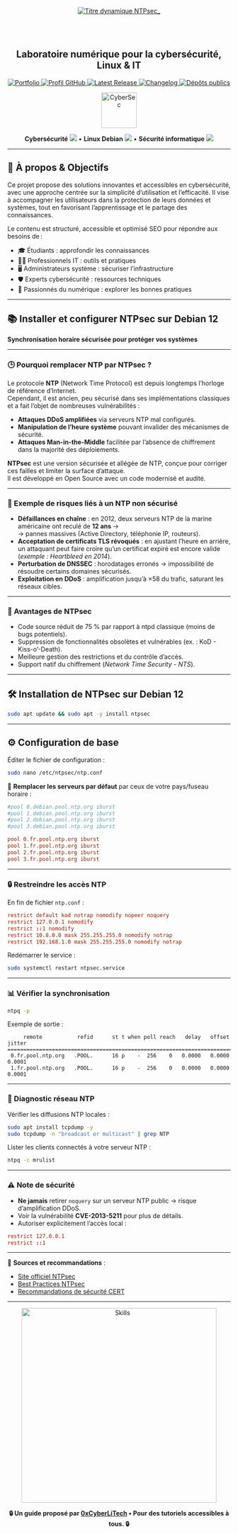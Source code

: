 <div align="center">
  
  <br></br>

  </p>
  <a href="https://github.com/0xCyberLiTech">
    <img src="https://readme-typing-svg.herokuapp.com?font=JetBrains+Mono&size=50&duration=6000&pause=1000000000&color=FF0048&center=true&vCenter=true&width=1100&lines=%3ENTPsec_" alt="Titre dynamique NTPsec_" />
  </a>

  <br></br>
  
  <h2>Laboratoire numérique pour la cybersécurité, Linux & IT</h2>

  <p align="center">
    <a href="https://0xcyberlitech.github.io/">
      <img src="https://img.shields.io/badge/Portfolio-0xCyberLiTech-181717?logo=github&style=flat-square" alt="Portfolio" />
    </a>
    <a href="https://github.com/0xCyberLiTech">
      <img src="https://img.shields.io/badge/Profil-GitHub-181717?logo=github&style=flat-square" alt="Profil GitHub" />
    </a>
    <a href="https://github.com/0xCyberLiTech/NTPsec/releases/latest">
      <img src="https://img.shields.io/github/v/release/0xCyberLiTech/NTPsec?label=version" alt="Latest Release" />
    </a>
    <a href="https://github.com/0xCyberLiTech/NTPsec/blob/main/CHANGELOG.md">
      <img src="https://img.shields.io/badge/📄%20CHANGELOG-NTPsec-blue" alt="Changelog" />
    </a>
    <a href="https://github.com/0xCyberLiTech?tab=repositories">
      <img src="https://img.shields.io/badge/Dépôts-publics-blue?style=flat-square" alt="Dépôts publics" />
    </a>


</div>

<!--
Optimisation SEO : astuces, cybersécurité, Linux, sécurité informatique, tutoriels, guides, administration système, scripts Bash, Debian, ntpsec, ressources techniques, étudiants, professionnels, formation, réseau, IT, bonnes pratiques, passionnés.
-->

<div align="center">
  <img src="https://img.icons8.com/fluency/96/000000/cyber-security.png" alt="CyberSec" width="80"/>
</div>

<div align="center">
  <p>
    <strong>Cybersécurité</strong> <img src="https://img.icons8.com/color/24/000000/lock--v1.png"/> • <strong>Linux Debian</strong> <img src="https://img.icons8.com/color/24/000000/linux.png"/> • <strong>Sécurité informatique</strong> <img src="https://img.icons8.com/color/24/000000/shield-security.png"/>
  </p>
</div>

---

## 🚀 À propos & Objectifs

Ce projet propose des solutions innovantes et accessibles en cybersécurité, avec une approche centrée sur la simplicité d’utilisation et l’efficacité. Il vise à accompagner les utilisateurs dans la protection de leurs données et systèmes, tout en favorisant l’apprentissage et le partage des connaissances.

Le contenu est structuré, accessible et optimisé SEO pour répondre aux besoins de :
- 🎓 Étudiants : approfondir les connaissances
- 👨‍💻 Professionnels IT : outils et pratiques
- 🖥️ Administrateurs système : sécuriser l’infrastructure
- 🛡️ Experts cybersécurité : ressources techniques
- 🚀 Passionnés du numérique : explorer les bonnes pratiques

---

## 📚 Installer et configurer **NTPsec** sur Debian 12  
**Synchronisation horaire sécurisée pour protéger vos systèmes**  

---

### 🕒 Pourquoi remplacer NTP par NTPsec ?  

Le protocole **NTP** (Network Time Protocol) est depuis longtemps l’horloge de référence d’Internet.  
Cependant, il est ancien, peu sécurisé dans ses implémentations classiques et a fait l’objet de nombreuses vulnérabilités :  
- **Attaques DDoS amplifiées** via serveurs NTP mal configurés.  
- **Manipulation de l’heure système** pouvant invalider des mécanismes de sécurité.  
- **Attaques Man-in-the-Middle** facilitée par l’absence de chiffrement dans la majorité des déploiements.  

**NTPsec** est une version sécurisée et allégée de NTP, conçue pour corriger ces failles et limiter la surface d’attaque.  
Il est développé en Open Source avec un code modernisé et audité.  

---

### 🚨 Exemple de risques liés à un NTP non sécurisé  

- **Défaillances en chaîne** : en 2012, deux serveurs NTP de la marine américaine ont reculé de **12 ans** →  
  → pannes massives (Active Directory, téléphonie IP, routeurs).  
- **Acceptation de certificats TLS révoqués** : en ajustant l’heure en arrière, un attaquant peut faire croire qu’un certificat expiré est encore valide (*exemple : Heartbleed en 2014*).  
- **Perturbation de DNSSEC** : horodatages erronés → impossibilité de résoudre certains domaines sécurisés.  
- **Exploitation en DDoS** : amplification jusqu’à ×58 du trafic, saturant les réseaux cibles.  

---

### 🔐 Avantages de NTPsec  

- Code source réduit de 75 % par rapport à ntpd classique (moins de bugs potentiels).  
- Suppression de fonctionnalités obsolètes et vulnérables (ex. : KoD - Kiss-o’-Death).  
- Meilleure gestion des restrictions et du contrôle d’accès.  
- Support natif du chiffrement (*Network Time Security - NTS*).  

---

## 🛠 Installation de NTPsec sur Debian 12  

```bash
sudo apt update && sudo apt -y install ntpsec
```

---

## ⚙️ Configuration de base  

Éditer le fichier de configuration :  
```bash
sudo nano /etc/ntpsec/ntp.conf
```

🔹 **Remplacer les serveurs par défaut** par ceux de votre pays/fuseau horaire :  
```conf
#pool 0.debian.pool.ntp.org iburst
#pool 1.debian.pool.ntp.org iburst
#pool 2.debian.pool.ntp.org iburst
#pool 3.debian.pool.ntp.org iburst

pool 0.fr.pool.ntp.org iburst
pool 1.fr.pool.ntp.org iburst
pool 2.fr.pool.ntp.org iburst
pool 3.fr.pool.ntp.org iburst
```

---

### 🔒 Restreindre les accès NTP  

En fin de fichier `ntp.conf` :  
```conf
restrict default kod notrap nomodify nopeer noquery
restrict 127.0.0.1 nomodify
restrict ::1 nomodify
restrict 10.8.0.0 mask 255.255.255.0 nomodify notrap
restrict 192.168.1.0 mask 255.255.255.0 nomodify notrap
```

Redémarrer le service :  
```bash
sudo systemctl restart ntpsec.service
```

---

### 📊 Vérifier la synchronisation  

```bash
ntpq -p
```

Exemple de sortie :  
```
     remote           refid      st t when poll reach   delay   offset   jitter
===============================================================================
 0.fr.pool.ntp.org   .POOL.      16 p    -  256    0   0.0000   0.0000   0.0001
 1.fr.pool.ntp.org   .POOL.      16 p    -  256    0   0.0000   0.0000   0.0001
```

---

### 📡 Diagnostic réseau NTP  

Vérifier les diffusions NTP locales :  
```bash
sudo apt install tcpdump -y
sudo tcpdump -n "broadcast or multicast" | grep NTP
```

Lister les clients connectés à votre serveur NTP :  
```bash
ntpq -c mrulist
```

---

### ⚠️ Note de sécurité  

- **Ne jamais** retirer `noquery` sur un serveur NTP public → risque d’amplification DDoS.  
- Voir la vulnérabilité **CVE-2013-5211** pour plus de détails.  
- Autoriser explicitement l’accès local :  
```conf
restrict 127.0.0.1
restrict ::1
```

---

📎 **Sources et recommandations** :  
- [Site officiel NTPsec](https://ntpsec.org)  
- [Best Practices NTPsec](https://docs.ntpsec.org/latest/)  
- [Recommandations de sécurité CERT](https://www.cisa.gov)  

---

<div align="center">
  <a href="https://github.com/0xCyberLiTech" target="_blank" rel="noopener">
    <img src="https://skillicons.dev/icons?i=linux,debian,bash,docker,nginx,git,vim,python,markdown" alt="Skills" width="440">
  </a>
</div>

<p align="center">
  <b>🔒 Un guide proposé par <a href="https://github.com/0xCyberLiTech">0xCyberLiTech</a> • Pour des tutoriels accessibles à tous. 🔒</b>
</p>
